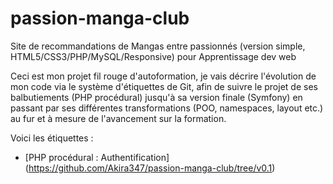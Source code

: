 # passion-manga-club
Site de recommandations de Mangas entre passionnés (version simple, HTML5/CSS3/PHP/MySQL/Responsive) pour Apprentissage dev web

Ceci est mon projet fil rouge d'autoformation, je vais décrire l'évolution de mon code via le système d'étiquettes de Git, afin de suivre le projet de
ses balbutiements (PHP procédural) jusqu'à sa version finale (Symfony) en passant par ses différentes transformations (POO, namespaces, layout etc.)
au fur et à mesure de l'avancement sur la formation.

Voici les étiquettes :
- [PHP procédural : Authentification] (https://github.com/Akira347/passion-manga-club/tree/v0.1)